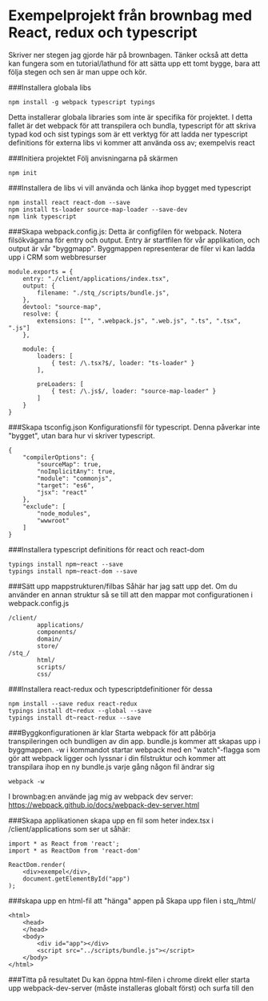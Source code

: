 # Exempelprojekt från brownbag med React, redux och typescript

Skriver ner stegen jag gjorde här på brownbagen. 
Tänker också att detta kan fungera som en tutorial/lathund för att sätta upp ett tomt bygge, bara att följa stegen och sen är man uppe och kör.

###Installera globala libs
```
npm install -g webpack typescript typings
```
Detta installerar globala libraries som inte är specifika för projektet. I detta fallet är det webpack för att transpilera och bundla,
typescript för att skriva typad kod och sist typings som är ett verktyg för att ladda ner typescript definitions för externa libs vi 
kommer att använda oss av; exempelvis react

###Initiera projektet
Följ anvisningarna på skärmen
```
npm init
```

###Installera de libs vi vill använda och länka ihop bygget med typescript
```
npm install react react-dom --save
npm install ts-loader source-map-loader --save-dev
npm link typescript
```

###Skapa webpack.config.js:
Detta är configfilen för webpack. Notera filsökvägarna för entry och output. Entry är startfilen för vår applikation, och output är vår
"byggmapp". Byggmappen representerar de filer vi kan ladda upp i CRM som webbresurser
```
module.exports = {
    entry: "./client/applications/index.tsx",
    output: {
        filename: "./stq_/scripts/bundle.js",
    },
    devtool: "source-map",
    resolve: {
        extensions: ["", ".webpack.js", ".web.js", ".ts", ".tsx", ".js"]
    },

    module: {
        loaders: [
            { test: /\.tsx?$/, loader: "ts-loader" }
        ],

        preLoaders: [
            { test: /\.js$/, loader: "source-map-loader" }
        ]
    }
}
```
###Skapa tsconfig.json
Konfigurationsfil för typescript. Denna påverkar inte "bygget", utan bara hur vi skriver typescript.
```
{
    "compilerOptions": {        
        "sourceMap": true,
        "noImplicitAny": true,
        "module": "commonjs",
        "target": "es6",
        "jsx": "react"
    },
    "exclude": [
        "node_modules",
        "wwwroot"
    ]
}
```
###Installera typescript definitions för react och react-dom
```
typings install npm~react --save
typings install npm~react-dom --save
```
###Sätt upp mappstrukturen/filbas
Såhär har jag satt upp det. Om du använder en annan struktur så se till att den mappar mot configurationen i webpack.config.js
```
/client/
        applications/
        components/
        domain/
        store/
/stq_/
        html/
        scripts/
        css/
```
###Installera react-redux och typescriptdefinitioner för dessa
```
npm install --save redux react-redux
typings install dt~redux --global --save
typings install dt~react-redux --save
```

###Byggkonfigurationen är klar
Starta webpack för att påbörja transpileringen och bundligen av din app. bundle.js kommer att skapas upp i byggmappen.
-w i kommandot startar webpack med en "watch"-flagga som gör att webpack ligger och lyssnar i din filstruktur och kommer att transpilara
ihop en ny bundle.js varje gång någon fil ändrar sig
```
webpack -w
```
I brownbag:en använde jag mig av webpack dev server:
https://webpack.github.io/docs/webpack-dev-server.html


###Skapa applikationen
skapa upp en fil som heter index.tsx i /client/applications som ser ut såhär:
```
import * as React from 'react';
import * as ReactDom from 'react-dom'

ReactDom.render(    
    <div>exempel</div>,
    document.getElementById("app")
);
```
###skapa upp en html-fil att "hänga" appen på 
Skapa upp filen i stq_/html/
```
<html>
    <head>
    </head>
    <body>
        <div id="app"></div>
        <script src="../scripts/bundle.js"></script>
    </body>
</html>
```
###Titta på resultatet
Du kan öppna html-filen i chrome direkt eller starta upp webpack-dev-server (måste installeras globalt först) och surfa till den

